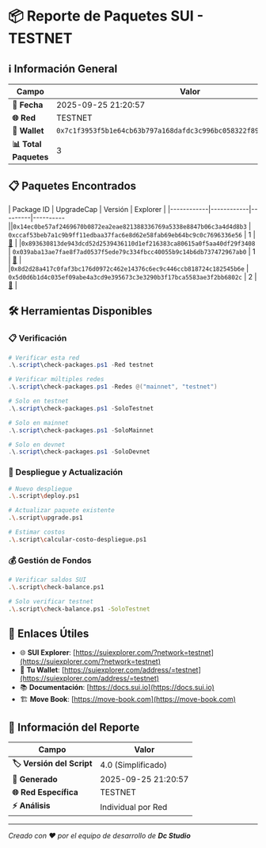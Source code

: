 # 📦 Reporte de Paquetes SUI - TESTNET

## ℹ️ Información General

| Campo | Valor |
|-------|-------|
| **📅 Fecha** | 2025-09-25 21:20:57 |
| **🌐 Red** | TESTNET |
| **👤 Wallet** | `0x7c1f3953f5b1e64cb63b797a168dafdc3c996bc058322f89701f2e2672e074cd` |
| **📊 Total Paquetes** | 3 |

## 📋 Paquetes Encontrados

| Package ID | UpgradeCap | Versión | Explorer |
|------------|------------|---------|----------||`0x14ec0be57af2469670b0872ea2eae821388336769a5338e8847b06c3a4d4d8b3` | `0xccaf53beb7a1c9b9ff11edbaa37fac6e8d62e58fab69eb64bc9c0c7696336e56` | 1 | [🔗](https://suiexplorer.com/object/0x14ec0be57af2469670b0872ea2eae821388336769a5338e8847b06c3a4d4d8b3?network=testnet) |
|`0x893630813de943dcd52d2539436110d1ef216383ca80615a0f5aa40df29f3408` | `0x039aba13ae7fae8f7ad0537f5ede79c334fbcc40055b9c14b6db737472967ab0` | 1 | [🔗](https://suiexplorer.com/object/0x893630813de943dcd52d2539436110d1ef216383ca80615a0f5aa40df29f3408?network=testnet) |
|`0x8d2d28a417c0faf3bc176d0972c462e14376c6ec9c446ccb818724c182545b6e` | `0x5d0d6b1d4c035ef09abe4a3cd9e395673c3e3290b3f17bca5583ae3f2bb6802c` | 2 | [🔗](https://suiexplorer.com/object/0x8d2d28a417c0faf3bc176d0972c462e14376c6ec9c446ccb818724c182545b6e?network=testnet) |

## 🛠️ Herramientas Disponibles

### 📋 Verificación
```powershell
# Verificar esta red
.\.script\check-packages.ps1 -Red testnet

# Verificar múltiples redes
.\.script\check-packages.ps1 -Redes @("mainnet", "testnet")

# Solo en testnet
.\.script\check-packages.ps1 -SoloTestnet

# Solo en mainnet
.\.script\check-packages.ps1 -SoloMainnet

# Solo en devnet
.\.script\check-packages.ps1 -SoloDevnet
```

### 🚀 Despliegue y Actualización
```bash
# Nuevo despliegue
.\.script\deploy.ps1

# Actualizar paquete existente
.\.script\upgrade.ps1

# Estimar costos
.\.script\calcular-costo-despliegue.ps1
```

### 💰 Gestión de Fondos
```bash
# Verificar saldos SUI
.\.script\check-balance.ps1

# Solo verificar testnet
.\.script\check-balance.ps1 -SoloTestnet
```

## 🔗 Enlaces Útiles

- 🌐 **SUI Explorer**: [https://suiexplorer.com/?network=testnet](https://suiexplorer.com/?network=testnet)
- 👤 **Tu Wallet**: [https://suiexplorer.com/address/=testnet](https://suiexplorer.com/address/=testnet)
- 📚 **Documentación**: [https://docs.sui.io](https://docs.sui.io)
- 🏗️ **Move Book**: [https://move-book.com](https://move-book.com)

## 📄 Información del Reporte

| Campo | Valor |
|-------|-------|
| **🏷️ Versión del Script** | 4.0 (Simplificado) |
| **📅 Generado** | 2025-09-25 21:20:57 |
| **🌐 Red Específica** | TESTNET |
| **⚡ Análisis** | Individual por Red |

---

*Creado con ❤️ por el equipo de desarrollo de **Dc Studio***
